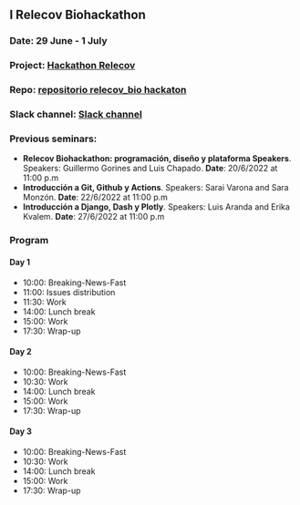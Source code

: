 ## I Relecov Biohackathon 

### Date: **29 June - 1 July**
### Project: [Hackathon Relecov](https://github.com/orgs/BU-ISCIII/projects/16/views/1)
### Repo: [repositorio relecov_bio hackaton](https://github.com/BU-ISCIII/relecov_biohackaton)
### Slack channel: [Slack channel](https://relecov.slack.com/archives/C03JSJW3RJM)

### Previous seminars:
- **Relecov Biohackathon: programación, diseño y plataforma Speakers**. Speakers: Guillermo Gorines and Luis Chapado. **Date**: 20/6/2022 at 11:00 p.m
- **Introducción a Git, Github y Actions**. Speakers: Sarai Varona and Sara Monzón. **Date**: 22/6/2022 at 11:00 p.m
- **Introducción a Django, Dash y Plotly**. Speakers: Luis Aranda and Erika Kvalem. **Date**: 27/6/2022 at 11:00 p.m

### Program
#### Day 1
- 10:00: Breaking-News-Fast
- 11:00: Issues distribution
- 11:30: Work
- 14:00: Lunch break
- 15:00: Work
- 17:30: Wrap-up
#### Day 2
- 10:00: Breaking-News-Fast
- 10:30: Work
- 14:00: Lunch break
- 15:00: Work
- 17:30: Wrap-up
#### Day 3
- 10:00: Breaking-News-Fast
- 10:30: Work
- 14:00: Lunch break
- 15:00: Work
- 17:30: Wrap-up
